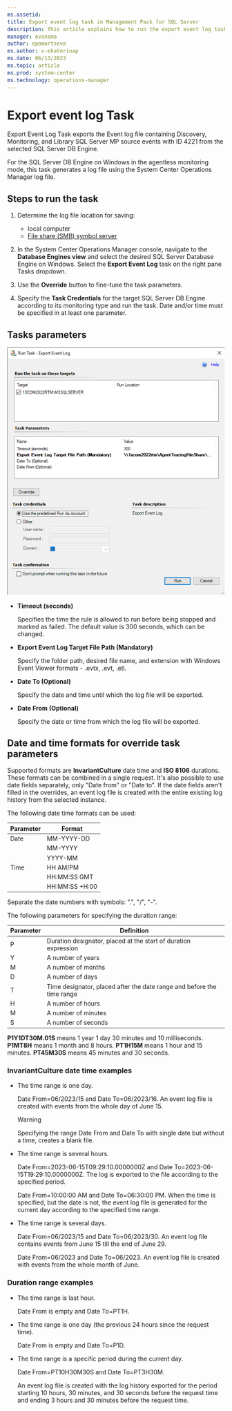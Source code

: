 ```yaml
---
ms.assetid: 
title: Export event log task in Management Pack for SQL Server
description: This article explains how to run the export event log task for DB Engine in SQL Server Management Pack
manager: evansma
author: epomortseva
ms.author: v-ekaterinap
ms.date: 06/13/2023
ms.topic: article
ms.prod: system-center
ms.technology: operations-manager
---
```


# Export event log Task

Export Event Log Task exports the Event log file containing Discovery, Monitoring, and Library SQL Server MP source events with ID 4221 from the selected SQL Server DB Engine.

For the SQL Server DB Engine on Windows in the agentless monitoring mode, this task generates a log file using the System Center Operations Manager log file.

## Steps to run the task

1. Determine the log file location for saving:
   - local computer
   - [File share (SMB) symbol server](/windows-hardware/drivers/debugger/file-share--smb--symbol-server)

2. In the System Center Operations Manager console, navigate to the **Database Engines view** and select the desired SQL Server Database Engine on Windows. Select the **Export Event Log** task on the right pane Tasks dropdown.

3. Use the **Override** button to fine-tune the task parameters.

4. Specify the **Task Credentials** for the target SQL Server DB Engine according to its monitoring type and run the task. Date and/or time must be specified in at least one parameter.

## Tasks parameters

![Export Event Log task screenshot.](./media/sql-server-management-pack/export-log-task.png)

- **Timeout (seconds)**

    Specifies the time the rule is allowed to run before being stopped and marked as failed. The default value is 300 seconds, which can be changed.

- **Export Event Log Target File Path (Mandatory)**

    Specify the folder path, desired file name, and extension with Windows Event Viewer formats - .evtx, .evt, .etl.

- **Date To (Optional)**

    Specify the date and time until which the log file will be exported.

- **Date From (Optional)**

    Specify the date or time from which the log file will be exported.

## Date and time formats for override task parameters

Supported formats are **InvariantCulture** date time and **ISO 8106** durations. These formats can be combined in a single request. It's also possible to use date fields separately, only "Date from" or "Date to". If the date fields aren't filled in the overrides, an event log file is created with the entire existing log history from the selected instance.

The following date time formats can be used:

|Parameter|Format|
|-|-|
|Date|MM-YYYY-DD|
|| MM-YYYY
||YYYY-MM|
|Time|HH AM/PM|
||HH:MM:SS GMT|
||HH:MM:SS +H:00|

Separate the date numbers with symbols: ".", "/", "-".

The following parameters for specifying the duration range:

|Parameter|Definition|
|-|-|
|P|Duration designator, placed at the start of duration expression|
|Y|A number of years|
|M|A number of months|
|D|A number of days|
|T|Time designator, placed after the date range and before the time range|
|H|A number of hours|
|M|A number of minutes|
|S|A number of seconds|

**P1Y1DT30M.01S** means 1 year 1 day 30 minutes and 10 milliseconds.
**P1MT8H** means 1 month and 8 hours.
**PT1H15M** means 1 hour and 15 minutes.
**PT45M30S** means 45 minutes and 30 seconds.
  
### InvariantCulture date time examples

- The time range is one day.

    Date From=06/2023/15 and Date To=06/2023/16. An event log file is created with events from the whole day of June 15.

    >[!WARNING]
    > Specifying the range Date From and Date To with single date but without a time, creates a blank file.  

- The time range is several hours.

    Date From=2023-06-15T09:29:10.0000000Z and Date To=2023-06-15T19:29:10.0000000Z. The log is exported to the file according to the specified period.

    Date From=10:00:00 AM and Date To=06:30:00 PM. When the time is specified, but the date is not, the event log file is generated for the current day according to the specified time range.

- The time range is several days.

    Date From=06/2023/15 and Date To=06/2023/30. An event log file contains events from June 15 till the end of June 29.

    Date From=06/2023 and Date To=06/2023. An event log file is created with events from the whole month of June.

### Duration range examples

- The time range is last hour.

   Date From is empty and Date To=PT1H.

- The time range is one day (the previous 24 hours since the request time).

   Date From is empty and Date To=P1D.

- The time range is a specific period during the current day.

   Date From=PT10H30M30S and Date To=PT3H30M.

   An event log file is created with the log history exported for the period starting 10 hours, 30 minutes, and 30 seconds before the request time and ending 3 hours and 30 minutes before the request time.